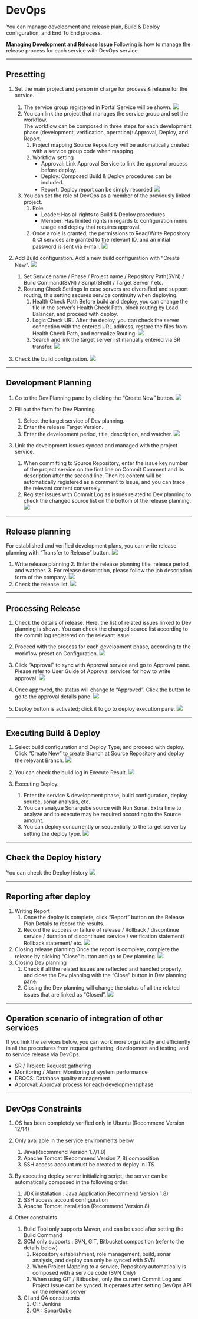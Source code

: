 <!-- TOC -->





#	DevOps
You can manage development and release plan, Build & Deploy configuration, and End To End process. 


**Managing Development and Release Issue**
Following is how to manage the release process for each service with DevOps service.


--------------------------------------------------------------------------------

##	Presetting

1. Set the main project and person in charge for process & release for the service.
    1.  The service group registered in Portal Service will be shown.
        ![][devops_001]
    2.  You can link the project that manages the service group and set the workflow.<br />
        The workflow can be composed in three steps for each development phase (development, verification, operation): Approval, Deploy, and Report.
        1.  Project mapping
            Source Repository will be automatically created with a service group code when mapping.
        2.  Workflow setting
            -   Approval: Link Approval Service to link the approval process before deploy.
            -   Deploy: Composed Build & Deploy procedures can be included.
            -   Report: Deploy report can be simply recorded
                ![][devops_002]
    3.  You can set the role of DevOps as a member of the previously linked project.
        1.  Role
            -   Leader: Has all rights to Build & Deploy procedures 
            -   Member: Has limited rights in regards to configuration menu usage and deploy that requires approval.
        2.  Once a role is granted, the permissions to Read/Write Repository & CI services are granted to the relevant ID, and an initial password is sent via e-mail.
            ![][devops_003]
2.  Add Build configuration.
    Add a new build configuration with “Create New".
    ![][devops_004]

    1.  Set Service name / Phase / Project name / Repository Path(SVN) / Build Command(SVN) / Script(Shell) / Target Server / etc.
    2.  Routung Check Settings
        In case servers are diversified and support routing, this setting secures service continuity when deploying.
        1.  Health Check Path
            Before build and deploy, you can change the file in the server’s Health Check Path, block routing by Load Balancer, and proceed with deploy.
        2.  Logic Check URL
            After the deploy, you can check the server connection with the entered URL address, restore the files from Health Check Path, and normalize Routing.
            ![][devops_005]
        3.  Search and link the target server list manually entered via SR transfer.
            ![][devops_006]
3.  Check the build configuration.
    ![][devops_007]


--------------------------------------------------------------------------------

##	Development Planning 

1.  Go to the Dev Planning pane by clicking the “Create New” button.
    ![][devops_008]
2.  Fill out the form for Dev Planning.
    1.  Select the target service of Dev planning.
    2.  Enter the release Target Version.
    3.  Enter the development period, title, description, and watcher.
        ![][devops_009]

3.  Link the development issues synced and managed with the project service.
    1.  When committing to Source Repository, enter the issue key number of the project service on the first line on Commit Comment and its description after the second line. Then its content will be automatically registered as a comment to Issue, and you can trace the relevant content conversely.
    2.  Register issues with Commit Log as issues related to Dev planning to check the changed source list on the bottom of the release planning.
        ![][devops_010]


--------------------------------------------------------------------------------


##	Release planning 

For established and verified development plans, you can write release planning with “Transfer to Release” button.
![][devops_011]



1.  Write release planning
    2.  Enter the release planning title, release period, and watcher.
    3.  For release description, please follow the job description form of the company.
        ![][devops_012]
2.  Check the release list.
    ![][devops_013]

--------------------------------------------------------------------------------

##  Processing Release

1.  Check the details of release.
    Here, the list of related issues linked to Dev planning is shown. You can check the changed source list according to the commit log registered on the relevant issue.

2.  Proceed with the process for each development phase, according to the workflow preset on Configuration.
    ![][devops_014]

3.  Click “Approval” to sync with Approval service and go to Approval pane.
    Please refer to User Guide of Approval services for how to write approval.
    ![][devops_015]

4.  Once approved, the status will change to “Approved”. Click the button to go to the approval details pane.
    ![][devops_015]

5.  Deploy button is activated; click it to go to deploy execution pane.
    ![][devops_016]


--------------------------------------------------------------------------------



##	Executing Build & Deploy

1.  Select build configuration and Deploy Type, and proceed with deploy.
    Click “Create New” to create Branch at Source Repository and deploy the relevant Branch.
    ![][devops_017]

2.  You can check the build log in Execute Result.
    ![][devops_018]

3.  Executing Deploy.
    1.  Enter the service & development phase, build configuration, deploy source, sonar analysis, etc.
    2.  You can analyze Sonarqube source with Run Sonar. Extra time to analyze and to execute may be required according to the Source amount.
    3.  You can deploy concurrently or sequentially to the target server by setting the deploy type.
        ![][devops_019]


--------------------------------------------------------------------------------


##  Check the Deploy history

You can check the Deploy history
![][devops_021]


--------------------------------------------------------------------------------

##	Reporting after deploy

1.  Writing Report 
    1.  Once the deploy is complete, click “Report” button on the Release Plan Details to record the results.
    2.  Record the success or failure of release / Rollback / discontinue service / duration of discontinued service / verification statement/ Rollback statement/ etc.
        ![][devops_022]
2.  Closing release planning
    Once the report is complete, complete the release by clicking “Close” button and go to Dev planning.
    ![][devops_023]
3.  Closing Dev planning 
    1.  Check if all the related issues are reflected and handled properly, and close the Dev planning with the “Close” button in Dev planning pane.
    2.  Closing the Dev planning will change the status of all the related issues that are linked as “Closed”.
        ![][devops_024]



--------------------------------------------------------------------------------


##	Operation scenario of integration of other services 

If you link the services below, you can work more organically and efficiently in all the procedures from request gathering, development and testing, and to service release via DevOps.

-   SR / Project: Request gathering
-   Monitoring / Alarm: Monitoring of system performance
-   DBQCS: Database quality management
-   Approval: Approval process for each development phase



--------------------------------------------------------------------------------


##	DevOps Constraints

1.  OS has been completely verified only in Ubuntu (Recommend Version 12/14)
2.  Only available in the service environments below
    1.  Java(Recommend Version 1.7/1.8)
    2.  Apache Tomcat (Recommend Version 7, 8) composition
    3.  SSH access account must be created to deploy in ITS 
3.  By executing deploy server initializing script, the server can be automatically composed in the following order:
    1.  JDK installation : Java Application(Recommend Version 1.8)
    2.  SSH access account configuration 
    3.  Apache Tomcat installation (Recommend Version 8)

4.  Other constraints
    1.  Build Tool only supports Maven, and can be used after setting the Build Command
    2.  SCM only supports : SVN, GIT, Bitbucket composition (refer to the details below)
        1.  Repository establishment, role management, build, sonar analysis, and deploy can only be synced with SVN
        2.  When Project Mapping to a service, Repository automatically is composed with a service code (SVN Only)
        3.  When using GIT / Bitbucket, only the current Commit Log and Project Issue can be synced. It operates after setting DevOps API on the relevant server
    3.  CI and QA constituents
        1.  CI : Jenkins
        2.  QA : SonarQube 



<!-- 이미지 모음 -->
[devops_001]: ./resource/bnr_guide_devops_001.png
[devops_002]: ./resource/bnr_guide_devops_002.png
[devops_003]: ./resource/bnr_guide_devops_003.png
[devops_004]: ./resource/bnr_guide_devops_004.png
[devops_005]: ./resource/bnr_guide_devops_005.png
[devops_006]: ./resource/bnr_guide_devops_006.png
[devops_007]: ./resource/bnr_guide_devops_007.png
[devops_008]: ./resource/bnr_guide_devops_008.png
[devops_009]: ./resource/bnr_guide_devops_009.png
[devops_010]: ./resource/bnr_guide_devops_010.png
[devops_011]: ./resource/bnr_guide_devops_011.png
[devops_012]: ./resource/bnr_guide_devops_012.png
[devops_013]: ./resource/bnr_guide_devops_013.png
[devops_014]: ./resource/bnr_guide_devops_014.png
[devops_015]: ./resource/bnr_guide_devops_015.png
[devops_015]: ./resource/bnr_guide_devops_015.png
[devops_016]: ./resource/bnr_guide_devops_016.png
[devops_017]: ./resource/bnr_guide_devops_017.png
[devops_018]: ./resource/bnr_guide_devops_018.png
[devops_019]: ./resource/bnr_guide_devops_019.png
[devops_021]: ./resource/bnr_guide_devops_021.png
[devops_022]: ./resource/bnr_guide_devops_022.png
[devops_023]: ./resource/bnr_guide_devops_023.png
[devops_024]: ./resource/bnr_guide_devops_024.png
